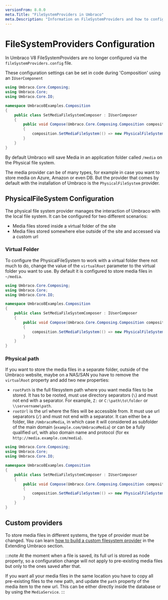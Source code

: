 ```yaml
---
versionFrom: 8.0.0
meta.Title: "FileSystemProviders in Umbraco"
meta.Description: "Information on FileSystemProviders and how to configure them in Umbraco"
---
```


# FileSystemProviders Configuration

In Umbraco V8 FileSystemProviders are no longer configured via the `fileSystemProviders.config` file.

These configuration settings can be set in code during 'Composition' using an `IUserComponent`

```csharp
using Umbraco.Core.Composing;
using Umbraco.Core;
using Umbraco.Core.IO;

namespace Umbraco8Examples.Composition
{
    public class SetMediaFileSystemComposer : IUserComposer
    {
        public void Compose(Umbraco.Core.Composing.Composition composition)
        {
            composition.SetMediaFileSystem(() => new PhysicalFileSystem("~/media"));
        }
    }
}
```

By default Umbraco will save Media in an application folder called `/media` on the Physical file system.

The media provider can be of many types, for example in case you want to store media on Azure, Amazon or even DB. But the provider that comes by default with the installation of Umbraco is the `PhysicalFileSystem` provider.

## PhysicalFileSystem Configuration

The physical file system provider manages the interaction of Umbraco with the local file system. It can be configured for two different scenarios:

 - Media files stored inside a virtual folder of the site
 - Media files stored somewhere else outside of the site and accessed via a custom url

### Virtual Folder
To configure the PhysicalFileSystem to work with a virtual folder there not much to do, change the value of the `virtualRoot` parameter to the virtual folder you want to use. By default it is configured to store media files in  `~/media`.

```csharp
using Umbraco.Core.Composing;
using Umbraco.Core;
using Umbraco.Core.IO;

namespace Umbraco8Examples.Composition
{
    public class SetMediaFileSystemComposer : IUserComposer
    {
        public void Compose(Umbraco.Core.Composing.Composition composition)
        {
            composition.SetMediaFileSystem(() => new PhysicalFileSystem("~/custommediafolder"));
        }
    }
}
```

### Physical path
If you want to store the media files in a separate folder, outside of the Umbraco website, maybe on a NAS/SAN you have to remove the `virtualRoot` property and add two new properties:

 - `rootPath` is the full filesystem path where you want media files to be stored. It has to be rooted, must use directory separators (`\`) and must not end with a separator. For example, `Z:` or `C:\path\to\folder` or `\\servername\path`.
 - `rootUrl` is the url where the files will be accessible from. It must use url separators (`/`) and must not end with a separator. It can either be a folder, like `/UmbracoMedia`, in which case it will considered as subfolder of the main domain (`example.com/UmbracoMedia`) or can be a fully qualified url, with also domain name and protocol (for ex `http://media.example.com/media`).

```csharp
using Umbraco.Core.Composing;
using Umbraco.Core;
using Umbraco.Core.IO;

namespace Umbraco8Examples.Composition
{
    public class SetMediaFileSystemComposer : IUserComposer
    {
        public void Compose(Umbraco.Core.Composing.Composition composition)
        {
            composition.SetMediaFileSystem(() => new PhysicalFileSystem("Z:\Storage\UmbracoMedia","http://media.example.com/media" ));
        }
    }
}
```

## Custom providers
To store media files in different systems, the type of provider must be changed. You can learn [how to build a custom filesystem provider](/documentation/Extending/Custom-File-Systems) in the Extending Umbraco section.

:::note
At the moment when a file is saved, its full url is stored as node property, so a configuration change will not apply to pre-existing media files but only to the ones saved after that.

If you want all your media files in the same location you have to copy all pre-existing files to the new path, and update the `path` property of the media item to the new url. This can be either directly inside the database or by using the `MediaService`.
:::
